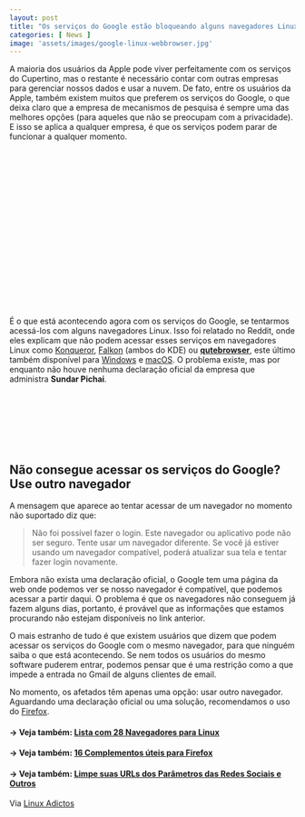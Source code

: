 ```yaml
---
layout: post
title: "Os serviços do Google estão bloqueando alguns navegadores Linux"
categories: [ News ]
image: 'assets/images/google-linux-webbrowser.jpg'
---
```


A maioria dos usuários da Apple pode viver perfeitamente com os serviços do Cupertino, mas o restante é necessário contar com outras empresas para gerenciar nossos dados e usar a nuvem. De fato, entre os usuários da Apple, também existem muitos que preferem os serviços do Google, o que deixa claro que a empresa de mecanismos de pesquisa é sempre uma das melhores opções (para aqueles que não se preocupam com a privacidade). E isso se aplica a qualquer empresa, é que os serviços podem parar de funcionar a qualquer momento.

<!-- QUADRADO -->
<script async src="//pagead2.googlesyndication.com/pagead/js/adsbygoogle.js"></script>
<ins class="adsbygoogle"
style="display:inline-block;width:336px;height:280px"
data-ad-client="ca-pub-2838251107855362"
data-ad-slot="5351066970"></ins>
<script>
(adsbygoogle = window.adsbygoogle || []).push({});
</script>


É o que está acontecendo agora com os serviços do Google, se tentarmos acessá-los com alguns navegadores Linux. Isso foi relatado no Reddit, onde eles explicam que não podem acessar esses serviços em navegadores Linux como [Konqueror](https://kde.org/applications/internet/org.kde.konqueror), [Falkon](https://www.falkon.org/) (ambos do KDE) ou [**qutebrowser**](https://www.youtube.com/watch?v=K4e6V8FC39Y), este último também disponível para [Windows](https://terminalroot.com.br/2019/04/como-acessar-o-windows-pelo-linux-com-metasploit.html) e [macOS](https://terminalroot.com.br/2018/03/como-instalar-o-mac-os-x-em-virtualbox-no-linux.html). O problema existe, mas por enquanto não houve nenhuma declaração oficial da empresa que administra **Sundar Pichai**.

<!-- MINI ANÚNCIO -->
<script async src="//pagead2.googlesyndication.com/pagead/js/adsbygoogle.js"></script>
<!-- Games Root -->
<ins class="adsbygoogle"
style="display:inline-block;width:730px;height:95px"
data-ad-client="ca-pub-2838251107855362"
data-ad-slot="5351066970"></ins>
<script>
(adsbygoogle = window.adsbygoogle || []).push({});
</script>

## Não consegue acessar os serviços do Google? Use outro navegador

A mensagem que aparece ao tentar acessar de um navegador no momento não suportado diz que:

> Não foi possível fazer o login. Este navegador ou aplicativo pode não ser seguro. Tente usar um navegador diferente. Se você já estiver usando um navegador compatível, poderá atualizar sua tela e tentar fazer login novamente.

Embora não exista uma declaração oficial, o Google tem uma página da web onde podemos ver se nosso navegador é compatível, que podemos acessar a partir daqui. O problema é que os navegadores não conseguem já fazem alguns dias, portanto, é provável que as informações que estamos procurando não estejam disponíveis no link anterior.

<!-- RETANGULO LARGO 2 -->
<script async src="//pagead2.googlesyndication.com/pagead/js/adsbygoogle.js"></script>
<ins class="adsbygoogle"
style="display:block; text-align:center;"
data-ad-layout="in-article"
data-ad-format="fluid"
data-ad-client="ca-pub-2838251107855362"
data-ad-slot="8549252987"></ins>
<script>
(adsbygoogle = window.adsbygoogle || []).push({});
</script>

O mais estranho de tudo é que existem usuários que dizem que podem acessar os serviços do Google com o mesmo navegador, para que ninguém saiba o que está acontecendo. Se nem todos os usuários do mesmo software puderem entrar, podemos pensar que é uma restrição como a que impede a entrada no Gmail de alguns clientes de email.

No momento, os afetados têm apenas uma opção: usar outro navegador. Aguardando uma declaração oficial ou uma solução, recomendamos o uso do [Firefox](https://terminalroot.com.br/2014/09/complementos-uteis-para-firefox.html).

#### → Veja também: [Lista com 28 Navegadores para Linux](https://terminalroot.com.br/2016/04/lista-com-28-navegadores-para-linux.html)
#### → Veja também: [16 Complementos úteis para Firefox](https://terminalroot.com.br/2014/09/complementos-uteis-para-firefox.html)
#### → Veja também: [Limpe suas URLs dos Parâmetros das Redes Sociais e Outros](https://terminalroot.com.br/2019/09/limpe-sua-url.html)

<!-- RETANGULO LARGO -->
<script async src="https://pagead2.googlesyndication.com/pagead/js/adsbygoogle.js"></script>
<!-- Informat -->
<ins class="adsbygoogle"
style="display:block"
data-ad-client="ca-pub-2838251107855362"
data-ad-slot="2327980059"
data-ad-format="auto"
data-full-width-responsive="true"></ins>
<script>
(adsbygoogle = window.adsbygoogle || []).push({});
</script>

Via [Linux Adictos](https://www.linuxadictos.com/servicios-de-google-estan-bloqueando-algunos-navegadores-web-de-linux.html)
